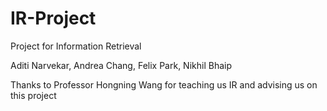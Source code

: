 # IR-Project
Project for Information Retrieval

Aditi Narvekar, Andrea Chang, Felix Park, Nikhil Bhaip

Thanks to Professor Hongning Wang for teaching us IR and advising us on this project

